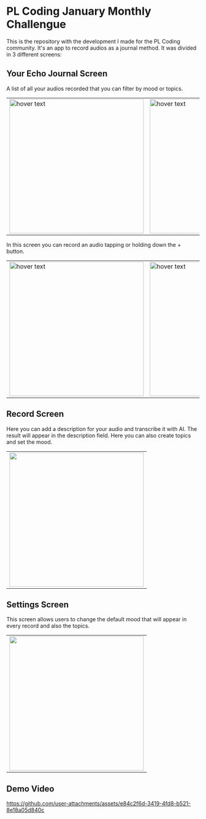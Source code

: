 # PL Coding January Monthly Challengue

This is the repository with the development I made for the PL Coding community. It's an app to record audios as a journal method. It was divided in 3 different screens:

## Your Echo Journal Screen

A list of all your audios recorded that you can filter by mood or topics.

<table align="center">
  <tr>
		<td><img src="https://github.com/user-attachments/assets/610170c7-3831-4774-b0f8-296d9147fa17" width="350" title="hover text"></td>
		<td><img src="https://github.com/user-attachments/assets/5a4003bb-a472-44b6-907d-19e798549509" width="350" title="hover text"></td>
    <td><img src="https://github.com/user-attachments/assets/efa8c88f-8468-436c-8d58-d42764f70c9e" width="350" title="hover text"></td>
	</tr>
</table>

In this screen you can record an audio tapping or holding down the + button.

<table align="center">
  	<tr>
		<td><img src="https://github.com/user-attachments/assets/f8005cf6-2478-4594-868f-3727336f81eb" width="350" title="hover text"></td>
		<td><img src="https://github.com/user-attachments/assets/c22de590-07dd-4b9f-aefc-014cb4e2047a" width="350" title="hover text"></td>
	</tr>
</table>

## Record Screen
Here you can add a description for your audio and transcribe it with AI. The result will appear in the description field. Here you can also create topics and set the mood.

<table align="center">
	<tr>
		<td><img src="https://github.com/user-attachments/assets/c6cc576a-99e0-4c97-b317-3bb89b98ab79" width="350"></td>
	</tr>
</table>


## Settings Screen
This screen allows users to change the default mood that will appear in every record and also the topics.

<table align="center">
	<tr>
		<td><img src="https://github.com/user-attachments/assets/bb8fbf96-d648-4893-9b70-9f4d8abc41a7" width="350"></td>
	</tr>
</table>

## Demo Video
https://github.com/user-attachments/assets/e84c2f6d-3419-4fd8-b521-8e18a05d840c


